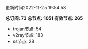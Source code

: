 更新时间2022-11-25 19:54:58

**总订阅: 73**
**总节点: 1051**
**有效节点: 265**
- trojan节点: 54
- v2ray节点: 183
- ss节点: 28

